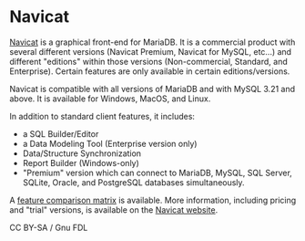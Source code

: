 
# Navicat

[Navicat](https://www.navicat.com/products/navicat-for-mariadb) is a graphical front-end for MariaDB. It is a commercial product with several different versions (Navicat Premium, Navicat for MySQL, etc...) and different "editions" within those versions (Non-commercial, Standard, and Enterprise). Certain features are only available in certain editions/versions.


Navicat is compatible with all versions of MariaDB and with MySQL 3.21 and above. It is available for Windows, MacOS, and Linux.


In addition to standard client features, it includes:


* a SQL Builder/Editor
* a Data Modeling Tool (Enterprise version only)
* Data/Structure Synchronization
* Report Builder (Windows-only)
* "Premium" version which can connect to MariaDB, MySQL, SQL Server, SQLite, Oracle, and PostgreSQL databases simultaneously.


A [feature comparison matrix](https://www.navicat.com/products/navicat-for-mysql-feature-matrix) is available. More information, including pricing and "trial" versions, is available on the [Navicat website](https://www.navicat.com).


CC BY-SA / Gnu FDL

